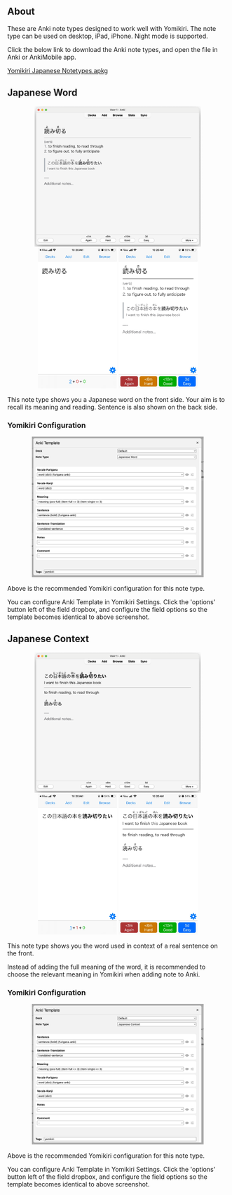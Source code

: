 ## About

These are Anki note types designed to work well with Yomikiri. 
The note type can be used on desktop, iPad, iPhone. 
Night mode is supported.


Click the below link to download the Anki note types, and open the file in Anki or AnkiMobile app.

<a href="./extra/resources/anki/Yomikiri Japanese Notetypes.apkg">Yomikiri Japanese Notetypes.apkg</a>


## Japanese Word

<p align="center">
  <img src="./extra/resources/anki/yomikiri_anki_jp_word_back.png" height="320"/>
  <img src="./extra/resources/anki/yomikiri_anki_iphone_jp_word_front.jpeg" height="320"/>
  <img src="./extra/resources/anki/yomikiri_anki_iphone_jp_word_back.jpeg" height="320"/>
</p>

This note type shows you a Japanese word on the front side. Your aim is to recall its meaning and reading. Sentence is also shown on the back side.


### Yomikiri Configuration

<p align="center">
  <img src="./extra/resources/anki/yomikiri_anki_template_jp_word.png" height="320"/>
</p>

Above is the recommended Yomikiri configuration for this note type.

You can configure Anki Template in Yomikiri Settings. Click the 'options' button left of the field dropbox, and configure the field options so the template becomes identical to above screenshot.

## Japanese Context

<p align="center">
  <img src="./extra/resources/anki/yomikiri_anki_jp_context_back.png" height="320"/>
  <img src="./extra/resources/anki/yomikiri_anki_iphone_jp_context_front.jpeg" height="320"/>
  <img src="./extra/resources/anki/yomikiri_anki_iphone_jp_context_back.jpeg" height="320"/>
</p>

This note type shows you the word used in context of a real sentence on the front.

Instead of adding the full meaning of the word, it is recommended to choose the relevant meaning in Yomikiri when adding note to Anki.

### Yomikiri Configuration

<p align="center">
  <img src="./extra/resources/anki/yomikiri_anki_template_jp_context.png" height="320"/>
</p>

Above is the recommended Yomikiri configuration for this note type.

You can configure Anki Template in Yomikiri Settings. Click the 'options' button left of the field dropbox, and configure the field options so the template becomes identical to above screenshot.